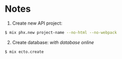 # Notes

1. Create new API project:
```bash
$ mix phx.new project-name --no-html --no-webpack
```

2. Create database:
_with database online_
```bash
$ mix ecto.create
```
